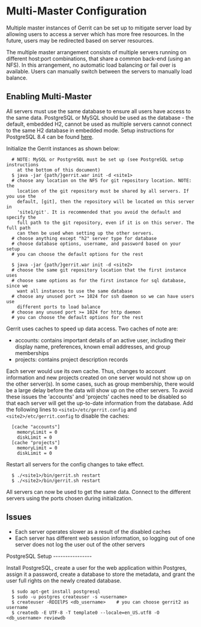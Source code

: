 <!---
Copyright (c) 2013, The Linux Foundation. All rights reserved.
-->

Multi-Master Configuration
==========================

Multiple master instances of Gerrit can be set up to mitigate server load by
allowing users to access a server which has more free resources. In the future,
users may be redirected based on server resources.

The multiple master arrangement consists of multiple servers running on
different host:port combinations, that share a common back-end (using an NFS).
In this arrangement, no automatic load balancing or fail over is available.
Users can manually switch between the servers to manually load balance.

Enabling Multi-Master
---------------------

All servers must use the same database to ensure all users have access to the
same data. PostgreSQL or MySQL should be used as the database - the default,
embedded H2, cannot be used as multiple servers cannot connect to the same H2
database in embedded mode. Setup instructions for PostgreSQL 8.4 can be found
[here](#postgresql).

Initialize the Gerrit instances as shown below:

```
  # NOTE: MySQL or PostgreSQL must be set up (see PostgreSQL setup instructions
    at the bottom of this document)
  $ java -jar {path/}gerrit.war init -d <site1>
  # choose any location on the NFS for git repository location. NOTE: the
    location of the git repository must be shared by all servers. If you use the
    default, [git], then the repository will be located on this server in
    'site1/git'. It is recommended that you avoid the default and specify the
    full path to the git repository, even if it is on this server. The full path
    can then be used when setting up the other servers.
  # choose anything except "h2" server type for database
  # choose database options, username, and password based on your setup
  # you can choose the default options for the rest
```

```
  $ java -jar {path/}gerrit.war init -d <site2>
  # choose the same git repository location that the first instance uses
  # choose same options as for the first instance for sql database, since we
    want all instances to use the same database
  # choose any unused port >= 1024 for ssh daemon so we can have users use
    different ports to load balance
  # choose any unused port >= 1024 for http daemon
  # you can choose the default options for the rest
```

Gerrit uses caches to speed up data access. Two caches of note are:

* accounts: contains important details of an active user, including their
display name, preferences, known email addresses, and group memberships
* projects: contains project description records

Each server would use its own cache. Thus, changes to account information and
new projects created on one server would not show up on the other server(s). In
some cases, such as group membership, there would be a large delay before
the data will show up on the other servers.
To avoid these issues the 'accounts' and 'projects' caches need to be disabled
so that each server will get the up-to-date information from the database. Add
the following lines to `<site1>/etc/gerrit.config` and
`<site2>/etc/gerrit.config` to disable the caches:

```
  [cache "accounts"]
    memoryLimit = 0
    diskLimit = 0
  [cache "projects"]
    memoryLimit = 0
    diskLimit = 0
```

Restart all servers for the config changes to take effect.

```
  $ ./<site1>/bin/gerrit.sh restart
  $ ./<site2>/bin/gerrit.sh restart
```

All servers can now be used to get the same data. Connect to the different
servers using the ports chosen during initialization.

Issues
------

* Each server operates slower as a result of the disabled caches
* Each server has different web session information, so logging out of one
server does not log the user out of the other servers

<a name="postgresql">
PostgreSQL Setup
----------------
</a>

Install PostgreSQL, create a user for the web application within Postgres,
assign it a password, create a database to store the metadata, and grant the
user full rights on the newly created database.

```
  $ sudo apt-get install postgresql
  $ sudo -u postgres createuser -s <username>
  $ createuser -RDIElPS <db_username>    # you can choose gerrit2 as username
  $ createdb -E UTF-8 -T template0 --locale=en_US.utf8 -O <db_username> reviewdb
```
